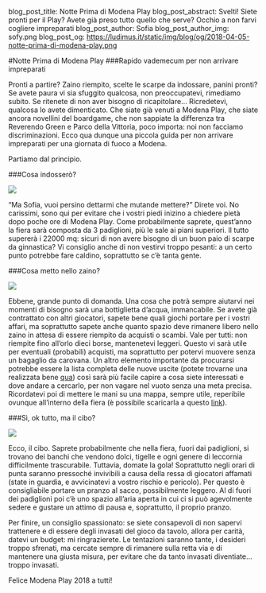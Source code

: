 blog_post_title: Notte Prima di Modena Play
blog_post_abstract: Svelti! Siete pronti per il Play? Avete già preso tutto quello che serve? Occhio a non farvi cogliere impreparati
blog_post_author: Sofia
blog_post_author_img: sofy.png
blog_post_og: https://ludimus.it/static/img/blog/og/2018-04-05-notte-prima-di-modena-play.png

#Notte Prima di Modena Play
###Rapido vademecum per non arrivare impreparati

Pronti a partire? Zaino riempito, scelte le scarpe da indossare, panini pronti?
Se avete paura vi sia sfuggito qualcosa, non preoccupatevi, rimediamo subito. Se ritenete di non aver bisogno di ricapitolare… Ricredetevi, qualcosa lo avete dimenticato.
Che siate già venuti a Modena Play, che siate ancora novellini del boardgame, che non sappiate la differenza tra Reverendo Green e Parco della Vittoria, poco importa: noi non facciamo discriminazioni. Ecco qua dunque una piccola guida per non arrivare impreparati per una giornata di fuoco a Modena.

Partiamo dal principio.

###Cosa indosserò?

![](../static/img/blog/play/cosplay.jpg)

“Ma Sofia, vuoi persino dettarmi che mutande mettere?” Direte voi. 
No carissimi, sono qui per evitare che i vostri piedi inizino a chiedere pietà dopo poche ore di Modena Play. Come probabilmente saprete, quest’anno la fiera sarà composta da 3 padiglioni, più le sale ai piani superiori. Il tutto supererà i 22000 mq: sicuri di non avere bisogno di un buon paio di scarpe da ginnastica? 
Vi consiglio anche di non vestirvi troppo pesanti: a un certo punto potrebbe fare caldino, soprattutto se c’è tanta gente.

###Cosa metto nello zaino?

![](../static/img/blog/play/zaino.jpg)

Ebbene, grande punto di domanda. 
Una cosa che potrà sempre aiutarvi nei momenti di bisogno sarà una bottiglietta d’acqua, immancabile. 
Se avete già contrattato con altri giocatori, sapete bene quali giochi portare per i vostri affari, ma soprattutto sapete anche quanto spazio deve rimanere libero nello zaino in attesa di essere riempito da acquisti o scambi. Vale per tutti: non riempite fino all’orlo dieci borse, mantenetevi leggeri. Questo vi sarà utile per eventuali (probabili) acquisti, ma soprattutto per potervi muovere senza un bagaglio da carovana. 
Un altro elemento importante da procurarsi potrebbe essere la lista completa delle nuove uscite (potete trovarne una realizzata bene [qua](https://pinco11.blogspot.it/2018/04/la-lista-novita-elenco-play-uscite-2018.html)) così sarà più facile capire a cosa siete interessati e dove andare a cercarlo, per non vagare nel vuoto senza una meta precisa. 
Ricordatevi poi di mettere le mani su una mappa, sempre utile, reperibile ovunque all’interno della fiera (è possibile scaricarla a questo [link](https://www.play-modena.it/assets/Uploads/PLAY-2018-mappa-fiera-espositori.pdf)).

###Sì, ok tutto, ma il cibo?

![](../static/img/blog/play/cibo.jpg)

Ecco, il cibo.
Saprete probabilmente che nella fiera, fuori dai padiglioni, si trovano dei banchi che vendono dolci, tigelle e ogni genere di leccornia difficilmente trascurabile. Tuttavia, domate la gola! Soprattutto negli orari di punta saranno pressoché invivibili a causa della ressa di giocatori affamati (state in guardia, e avvicinatevi a vostro rischio e pericolo). Per questo è consigliabile portare un pranzo al sacco, possibilmente leggero. Al di fuori dei padiglioni poi c’è uno spazio all’aria aperta in cui ci si può agevolmente sedere e gustare un attimo di pausa e, soprattutto, il proprio pranzo.

Per finire, un consiglio spassionato: se siete consapevoli di non sapervi trattenere e di essere degli invasati del gioco da tavolo, allora per carità, datevi un budget: mi ringrazierete. Le tentazioni saranno tante, i desideri troppo sfrenati, ma cercate sempre di rimanere sulla retta via e di mantenere una giusta misura, per evitare che da tanto invasati diventiate… troppo invasati.

Felice Modena Play 2018 a tutti!